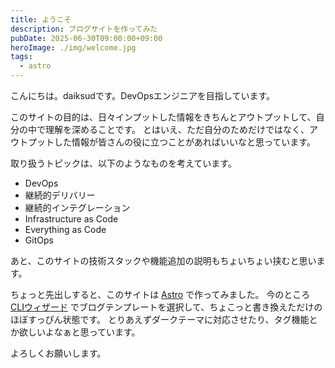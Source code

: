 ```yaml
---
title: ようこそ
description: ブログサイトを作ってみた
pubDate: 2025-06-30T09:00:00+09:00
heroImage: ./img/welcome.jpg
tags:
  - astro
---
```


こんにちは。daiksudです。DevOpsエンジニアを目指しています。

このサイトの目的は、日々インプットした情報をきちんとアウトプットして、自分の中で理解を深めることです。
とはいえ、ただ自分のためだけではなく、アウトプットした情報が皆さんの役に立つことがあればいいなと思っています。

取り扱うトピックは、以下のようなものを考えています。

- DevOps
- 継続的デリバリー
- 継続的インテグレーション
- Infrastructure as Code
- Everything as Code
- GitOps

あと、このサイトの技術スタックや機能追加の説明もちょいちょい挟むと思います。

ちょっと先出しすると、このサイトは [Astro](https://astro.build/) で作ってみました。
今のところ [CLIウィザード](https://docs.astro.build/ja/install-and-setup/#cli%E3%82%A6%E3%82%A3%E3%82%B6%E3%83%BC%E3%83%89%E3%81%8B%E3%82%89%E3%82%A4%E3%83%B3%E3%82%B9%E3%83%88%E3%83%BC%E3%83%AB%E3%81%99%E3%82%8B) でブログテンプレートを選択して、ちょこっと書き換えただけのほぼすっぴん状態です。
とりあえずダークテーマに対応させたり、タグ機能とか欲しいよなぁと思っています。

よろしくお願いします。
